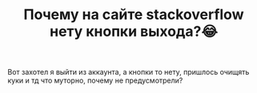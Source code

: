 ﻿---
title: "Почему на сайте stackoverflow нету кнопки выхода?&#128514;"
se.owner.user_id: 551415
se.owner.display_name: "Хасан Озиев"
se.owner.link: "https://ru.meta.stackoverflow.com/users/551415/%d0%a5%d0%b0%d1%81%d0%b0%d0%bd-%d0%9e%d0%b7%d0%b8%d0%b5%d0%b2"
se.link: "https://ru.meta.stackoverflow.com/questions/14373/%d0%9f%d0%be%d1%87%d0%b5%d0%bc%d1%83-%d0%bd%d0%b0-%d1%81%d0%b0%d0%b9%d1%82%d0%b5-stackoverflow-%d0%bd%d0%b5%d1%82%d1%83-%d0%ba%d0%bd%d0%be%d0%bf%d0%ba%d0%b8-%d0%b2%d1%8b%d1%85%d0%be%d0%b4%d0%b0"
se.question_id: 14373
se.post_type: question
---
<p>Вот захотел я выйти из аккаунта, а кнопки то нету, пришлось очищять куки и тд что муторно, почему не предусмотрели?</p>
